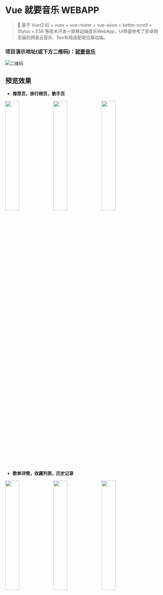 # Vue 就要音乐 WEBAPP

> 🎹 基于 Vue(2.6) + vuex + vue-router + vue-axios + better-scroll + Stylus + ES6 等技术开发一款移动端音乐WebApp，UI界面参考了安卓网页版的网易云音乐、flex布局适配常见移动端。

### 项目演示地址(或下方二维码)：[就要音乐](http://music.cxp853.top "就要音乐")
![二维码](http://tu.cxp853.top/images/2020/07/29/QRcode_SP--3.md.jpg)


## 预览效果

- **推荐页，排行榜页，歌手页**

<span>
<img src="http://tu.cxp853.top/images/2020/07/29/9c30ffa615a07b6f5f266b5760ed08b.md.png" width=30% height=30%>

<img src="http://tu.cxp853.top/images/2020/07/29/b3fd5a2865bbb526c2c6fd81f7445be.md.png" width=30% height=30%>

<img src="http://tu.cxp853.top/images/2020/07/29/845063c20a65fc69d351e81bd1d0f6d.md.png" width=30% height=30%>

</span>

- **歌单详情，收藏列表，历史记录**

<span>
<img src="http://tu.cxp853.top/images/2020/07/29/64b9b1c5e3c8af22cddc998f0ee1396.md.png" width=30% height=30%>

<img src="http://tu.cxp853.top/images/2020/07/29/32c65965fb6953ce7a06dd7049d4b99.md.png" width=30% height=30%>

<img src="http://tu.cxp853.top/images/2020/07/29/f3da63fd106cbc1e6a3f6177994f066.md.png" width=30% height=30%>

</span>


